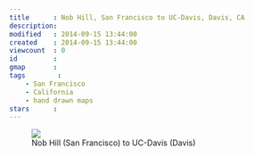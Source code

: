 ```yaml
---
title      : Nob Hill, San Francisco to UC-Davis, Davis, CA
description: 
modified   : 2014-09-15 13:44:00
created    : 2014-09-15 13:44:00
viewcount  : 0
id         : 
gmap       : 
tags        :
    - San Francisco
    - California
    - hand drawn maps
stars      : 
---
```


<figure>
    <img src="img054.jpg">
    <figcaption>Nob Hill (San Francisco) to UC-Davis (Davis)</figcaption>
</figure>

